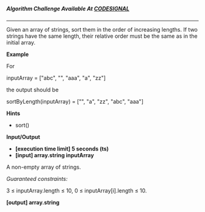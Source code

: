 ##### Algorithm Challenge Available At [CODESIGNAL](https://app.codesignal.com/arcade/code-arcade/sorting-outpost/QQB7f8ouAqY6jf7xi)

---

Given an array of strings, sort them in the order of increasing lengths. If two strings have the same length, their relative order must be the same as in the initial array.

**Example**

For

inputArray = ["abc",
"",
"aaa",
"a",
"zz"]

the output should be

sortByLength(inputArray) = ["",
"a",
"zz",
"abc",
"aaa"]

**Hints**

- sort()

**Input/Output**

- **[execution time limit] 5 seconds (ts)**
- **[input] array.string inputArray**

A non-empty array of strings.

_Guaranteed constraints:_

3 ≤ inputArray.length ≤ 10,
0 ≤ inputArray[i].length ≤ 10.

**[output] array.string**
